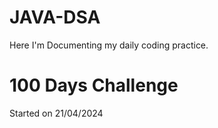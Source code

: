 # JAVA-DSA

Here I'm Documenting my daily coding practice.
# 100 Days Challenge

Started on 21/04/2024